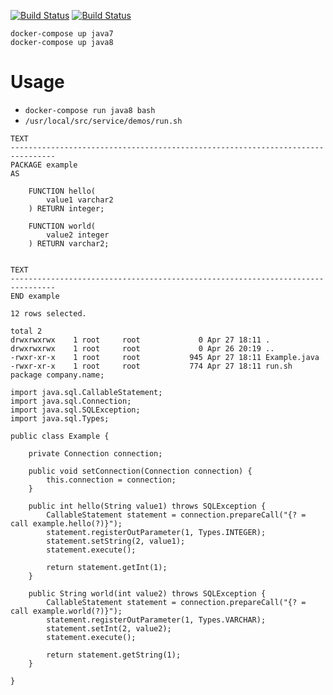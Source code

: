 [![Build Status](https://github.com/ericminio/java-oracle/actions/workflows/java7.yml/badge.svg)](https://github.com/ericminio/java-oracle/actions)
[![Build Status](https://github.com/ericminio/java-oracle/actions/workflows/java8.yml/badge.svg)](https://github.com/ericminio/java-oracle/actions)

```
docker-compose up java7 
docker-compose up java8 
```

# Usage

- `docker-compose run java8 bash` 
- `/usr/local/src/service/demos/run.sh`

```
TEXT
--------------------------------------------------------------------------------
PACKAGE example
AS

    FUNCTION hello(
        value1 varchar2
    ) RETURN integer;

    FUNCTION world(
        value2 integer
    ) RETURN varchar2;


TEXT
--------------------------------------------------------------------------------
END example

12 rows selected.

total 2
drwxrwxrwx    1 root     root             0 Apr 27 18:11 .
drwxrwxrwx    1 root     root             0 Apr 26 20:19 ..
-rwxr-xr-x    1 root     root           945 Apr 27 18:11 Example.java
-rwxr-xr-x    1 root     root           774 Apr 27 18:11 run.sh
package company.name;

import java.sql.CallableStatement;
import java.sql.Connection;
import java.sql.SQLException;
import java.sql.Types;

public class Example {

    private Connection connection;

    public void setConnection(Connection connection) {
        this.connection = connection;
    }

    public int hello(String value1) throws SQLException {
        CallableStatement statement = connection.prepareCall("{? = call example.hello(?)}");
        statement.registerOutParameter(1, Types.INTEGER);
        statement.setString(2, value1);
        statement.execute();

        return statement.getInt(1);
    }

    public String world(int value2) throws SQLException {
        CallableStatement statement = connection.prepareCall("{? = call example.world(?)}");
        statement.registerOutParameter(1, Types.VARCHAR);
        statement.setInt(2, value2);
        statement.execute();

        return statement.getString(1);
    }

}
```
